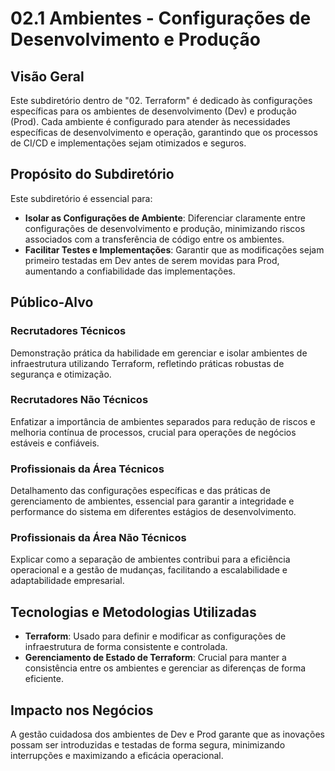 # 02.1 Ambientes - Configurações de Desenvolvimento e Produção

## Visão Geral

Este subdiretório dentro de "02. Terraform" é dedicado às configurações específicas para os ambientes de desenvolvimento (Dev) e produção (Prod). Cada ambiente é configurado para atender às necessidades específicas de desenvolvimento e operação, garantindo que os processos de CI/CD e implementações sejam otimizados e seguros.

## Propósito do Subdiretório

Este subdiretório é essencial para:
- **Isolar as Configurações de Ambiente**: Diferenciar claramente entre configurações de desenvolvimento e produção, minimizando riscos associados com a transferência de código entre os ambientes.
- **Facilitar Testes e Implementações**: Garantir que as modificações sejam primeiro testadas em Dev antes de serem movidas para Prod, aumentando a confiabilidade das implementações.

## Público-Alvo

### Recrutadores Técnicos
Demonstração prática da habilidade em gerenciar e isolar ambientes de infraestrutura utilizando Terraform, refletindo práticas robustas de segurança e otimização.

### Recrutadores Não Técnicos
Enfatizar a importância de ambientes separados para redução de riscos e melhoria contínua de processos, crucial para operações de negócios estáveis e confiáveis.

### Profissionais da Área Técnicos
Detalhamento das configurações específicas e das práticas de gerenciamento de ambientes, essencial para garantir a integridade e performance do sistema em diferentes estágios de desenvolvimento.

### Profissionais da Área Não Técnicos
Explicar como a separação de ambientes contribui para a eficiência operacional e a gestão de mudanças, facilitando a escalabilidade e adaptabilidade empresarial.

## Tecnologias e Metodologias Utilizadas

- **Terraform**: Usado para definir e modificar as configurações de infraestrutura de forma consistente e controlada.
- **Gerenciamento de Estado de Terraform**: Crucial para manter a consistência entre os ambientes e gerenciar as diferenças de forma eficiente.

## Impacto nos Negócios

A gestão cuidadosa dos ambientes de Dev e Prod garante que as inovações possam ser introduzidas e testadas de forma segura, minimizando interrupções e maximizando a eficácia operacional.
